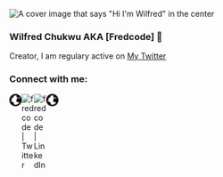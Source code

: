 ![A cover image that says "Hi I'm Wilfred" in the center](https://res.cloudinary.com/drowlz6be/image/upload/v1594448416/githubreadme/web-text-1591060_1_hiucrv.jpg)
### Wilfred Chukwu AKA [Fredcode] 👋

Creator, I am regulary active on [My Twitter](https://twitter.com/fredcode_)

### Connect with me:

[<img align="left" alt="fredcodee.github.io/portfolio/" width="22px" src="https://raw.githubusercontent.com/iconic/open-iconic/master/svg/globe.svg" />][website]
[<img align="left" alt="fredcode | Twitter" width="22px" src="https://cdn.jsdelivr.net/npm/simple-icons@v3/icons/twitter.svg" />][twitter]
[<img align="left" alt="fredcode | LinkedIn" width="22px" src="https://cdn.jsdelivr.net/npm/simple-icons@v3/icons/linkedin.svg" />][linkedin]
[<img align="left" alt="dev.to/fredcode" width="22px" src="https://raw.githubusercontent.com/iconic/open-iconic/master/svg/globe.svg" />][Blog]

<br />

[website]: https://fredcodee.github.io/portfolio/
[twitter]: https://twitter.com/fredcode_
[Blog]: https://dev.to/fredcode
[linkedin]: https://www.linkedin.com/in/wilfred-chukwu-891830174/

